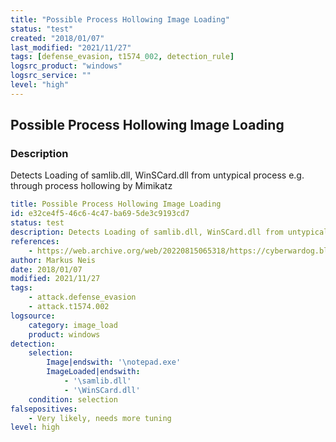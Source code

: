 ```yaml
---
title: "Possible Process Hollowing Image Loading"
status: "test"
created: "2018/01/07"
last_modified: "2021/11/27"
tags: [defense_evasion, t1574_002, detection_rule]
logsrc_product: "windows"
logsrc_service: ""
level: "high"
---
```


## Possible Process Hollowing Image Loading

### Description

Detects Loading of samlib.dll, WinSCard.dll from untypical process e.g. through process hollowing by Mimikatz

```yml
title: Possible Process Hollowing Image Loading
id: e32ce4f5-46c6-4c47-ba69-5de3c9193cd7
status: test
description: Detects Loading of samlib.dll, WinSCard.dll from untypical process e.g. through process hollowing by Mimikatz
references:
    - https://web.archive.org/web/20220815065318/https://cyberwardog.blogspot.com/2017/03/chronicles-of-threat-hunter-hunting-for.html
author: Markus Neis
date: 2018/01/07
modified: 2021/11/27
tags:
    - attack.defense_evasion
    - attack.t1574.002
logsource:
    category: image_load
    product: windows
detection:
    selection:
        Image|endswith: '\notepad.exe'
        ImageLoaded|endswith:
            - '\samlib.dll'
            - '\WinSCard.dll'
    condition: selection
falsepositives:
    - Very likely, needs more tuning
level: high

```
